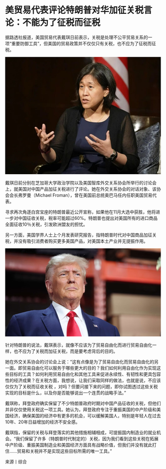 # 美贸易代表评论特朗普对华加征关税言论：不能为了征税而征税

据路透社报道，美国贸易代表戴琪日前表示，关税是处理不公平贸易关系的一项“重要防御工具”，但美国的贸易政策并不仅仅只有关税，也不应为了征税而征税。

![85aa2377294edef408a36ea1bdfab91a.jpg](https://raw.githubusercontent.com/qqhsx/qqnews_image/main/2024/02/14/美贸易代表评论特朗普对华加征关税言论：不能为了征税而征税/85aa2377294edef408a36ea1bdfab91a.jpg)

戴琪日前分别在芝加哥大学政治学院以及美国智库外交关系协会所举行的讨论会上，就美国对中国产品加征关税进行了评论。她在外交关系协会的对话对象、该协会会长弗罗曼（Michael
Froman），曾在美国前总统奥巴马任内任职美国贸易代表。

寻求再次角逐白宫宝座的特朗普最近公开宣称，如果他在11月大选中获胜，他将进一步对中国征收关税，税率可能超过60%。特朗普也提出对美国所有的进口商品全面征收10％关税，引发欧洲盟友的担忧。

另一方面，美国学界人士上个月发表研究报告，指特朗普时代对中国商品加征关税，并没有吸引消费者购买更多美国产品，对美国本土产业并无提振作用。

![54245a2009d6f9754e8340499eb12de1.jpg](https://raw.githubusercontent.com/qqhsx/qqnews_image/main/2024/02/14/美贸易代表评论特朗普对华加征关税言论：不能为了征税而征税/54245a2009d6f9754e8340499eb12de1.jpg)

针对特朗普的说法，戴琪表示，就像不应该为了贸易自由化而进行贸易自由化一样，也不应为了关税而加征关税，而是要考虑背后的目的。

她在外交关系协会的讨论会上说：“这有点像是为了贸易自由化而贸易自由化的另一面。即贸易自由化可以服务于哪些更大的目的？我们如何利用自由化作为实现这些目标的工具？如何利用贸易自由化和其他工具来促进永续性、有韧性和更具包容性的经济成果？在关税方面，我想说，让我们采取同样的做法，也就是说，不应该仅仅为了关税而征收关税
，对吗？但要问接下来的问题，即你试图透过这些关税实现的目标是什么，以及你是否能够说出一个连贯的战略手法。”

戴琪称，拜登政府确实保留了不少特朗普政府时期对中国产品征收的关税，但他们并非仅仅使用关税这一项工具。她认为，拜登政府专注于重振美国的中产阶级和美国经济，确保美国的经济中有更多的机会，可以缓解美国人，特别是年轻人在过去10年、20年日益增加的经济不安全感。

戴琪指，保留的关税与拜登落实的其他措施相辅相成，可提振国内制造业的就业机会。“我们保留了许多（特朗普时代制定的）关税，因为我们看到这些关税在拓展中产阶级、重振美国制造业和美国经济方面具有战略价值，但我们并没有就此打住……贸易和关税并不是实现这些目标所需的唯一工具。”

来源丨综合

